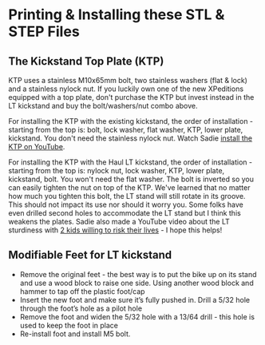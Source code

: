 # Printing & Installing these STL & STEP Files

## The Kickstand Top Plate (KTP) 
KTP uses a stainless M10x65mm bolt, two stainless washers (flat & lock) and a stainless nylock nut. If you luckily own one of the new XPeditions equipped with a top plate, don't purchase the KTP but invest instead in the LT kickstand and buy the bolt/washers/nut combo above.

For installing the KTP with the existing kickstand, the order of installation - starting from the top is: bolt, lock washer, flat washer, KTP, lower plate, kickstand. You don't need the stainless nylock nut. Watch Sadie [install the KTP on YouTube](https://www.youtube.com/watch?v=7NQnBHuYv_I).

For installing the KTP with the Haul LT kickstand, the order of installation - starting from the top is: nylock nut, lock washer, KTP, lower plate, kickstand, bolt. You won't need the flat washer. The bolt is inverted so you can easily tighten the nut on top of the KTP. We've learned that no matter how much you tighten this bolt, the LT stand will still rotate in its groove. This should not impact its use nor should it worry you. Some folks have even drilled second holes to accommodate the LT stand but I think this weakens the plates. Sadie also made a YouTube video about the LT sturdiness with [2 kids willing to risk their lives](https://youtu.be/AGip-o0RFSE?si=lpv4pdpWzEscbK1a) - I hope this helps!

## Modifiable Feet for LT kickstand
* Remove the original feet - the best way is to put the bike up on its stand and use a wood block to raise one side.  Using another wood block and hammer to tap off the plastic foot/cap
* Insert the new foot and make sure it’s fully pushed in.  Drill a 5/32 hole through the foot’s hole as a pilot hole
* Remove the foot and widen the 5/32 hole with a 13/64 drill - this hole is used to keep the foot in place
* Re-install foot and install M5 bolt.
